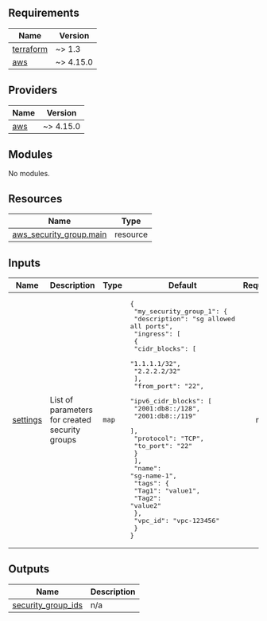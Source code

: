 <!-- BEGIN_TF_DOCS -->
## Requirements

| Name | Version |
|------|---------|
| <a name="requirement_terraform"></a> [terraform](#requirement\_terraform) | ~> 1.3 |
| <a name="requirement_aws"></a> [aws](#requirement\_aws) | ~> 4.15.0 |

## Providers

| Name | Version |
|------|---------|
| <a name="provider_aws"></a> [aws](#provider\_aws) | ~> 4.15.0 |

## Modules

No modules.

## Resources

| Name | Type |
|------|------|
| [aws_security_group.main](https://registry.terraform.io/providers/hashicorp/aws/latest/docs/resources/security_group) | resource |

## Inputs

| Name | Description | Type | Default | Required |
|------|-------------|------|---------|:--------:|
| <a name="input_settings"></a> [settings](#input\_settings) | List of parameters for created security groups | `map` | <pre>{<br>  "my_security_group_1": {<br>    "description": "sg allowed all ports",<br>    "ingress": [<br>      {<br>        "cidr_blocks": [<br>          "1.1.1.1/32",<br>          "2.2.2.2/32"<br>        ],<br>        "from_port": "22",<br>        "ipv6_cidr_blocks": [<br>          "2001:db8::/128",<br>          "2001:db8::/119"<br>        ],<br>        "protocol": "TCP",<br>        "to_port": "22"<br>      }<br>    ],<br>    "name": "sg-name-1",<br>    "tags": {<br>      "Tag1": "value1",<br>      "Tag2": "value2"<br>    },<br>    "vpc_id": "vpc-123456"<br>  }<br>}</pre> | no |

## Outputs

| Name | Description |
|------|-------------|
| <a name="output_security_group_ids"></a> [security\_group\_ids](#output\_security\_group\_ids) | n/a |
<!-- END_TF_DOCS -->
